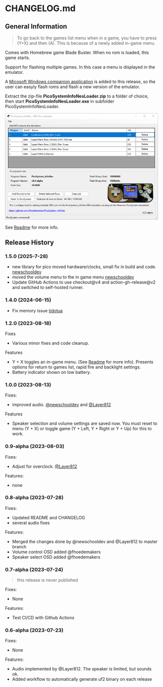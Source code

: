 # CHANGELOG.md

## General Information

> To go back to the games list menu when in a game, you have to press (Y+X) and then (A). This is because of a newly added in-game menu. 

Comes with Homebrew game Blade Buster. When no rom is loaded, this game starts.

Support for flashing multiple games. In this case a menu is displayed in the emulator.

A [Micosoft Windows companion application](https://github.com/fhoedemakers/PicoSystemInfoNesLoader) is added to this release, so the user can easyly flash roms and flash a new version of the emulator.  

Extract the zip-file **PicoSystemInfoNesLoader.zip** to a folder of choice, then start **PicoSystemInfoNesLoader.exe** in subfolder PicoSystemInfoNesLoader.

![Screenshot](https://github.com/fhoedemakers/PicoSystemInfoNesLoader/blob/master/assets/Screen.png)

See [Readme](https://github.com/fhoedemakers/PicoSystem_InfoNes/blob/master/README.md) for more info.

## Release History
### 1.5.0  (2025-7-28)

- new library for pico moved hardware/clocks, small fix in build and code. [newschooldev](https://github.com/newschooldev)
- moved the volume menu to the in game menu [newschooldev](https://github.com/newschooldev)
- Update GitHub Actions to use checkout@v4 and action-gh-release@v2 and switched to self-hosted runner.

### 1.4.0 (2024-06-15)

- Fix memory issue  [tidotua](https://github.com/tidotua)

### 1.2.0 (2023-08-18)

Fixes

- Various minor fixes and code cleanup.

Features

- Y + X toggles an in-game menu. (See [Readme](https://github.com/fhoedemakers/PicoSystem_InfoNes/blob/master/README.md) for more info). Presents options for return to games list, rapid fire and backlight settings.
- Battery indicator shown on low battery.

### 1.0.0 (2023-08-13)

Fixes:

- improved audio. [@newschooldev](https://github.com/newschooldev) and  [@Layer812](https://github.com/Layer812)

Features

- Speaker selection and volume settings are saved now. You must reset to menu (Y + X) or toggle game (Y + Left, Y + Right or Y + Up) for this to work.

### 0.9-alpha (2023-08-03)

Fixes:

- Adjust for overclock. [@Layer812](https://github.com/Layer812)

Features:

- none

### 0.8-alpha (2023-07-28)

Fixes:

- Updated README and CHANGELOG
- several audio fixes

Features:

- Merged the changes done by @newschooldev and @Layer812 to master branch
- Volume control OSD added @fhoedemakers
- Speaker select OSD added @fhoedemakers

### 0.7-alpha (2023-07-24)

> this release is never published

Fixes:

 - None

Features:

- Test CI/CD with Github Actions

### 0.6-alpha (2023-07-23)

Fixes:

 - None
 
Features:

 - Audio implemented by @Layer812. The speaker is limited, but sounds ok.
 - Added workflow to automatically generate uf2 binary on each release
